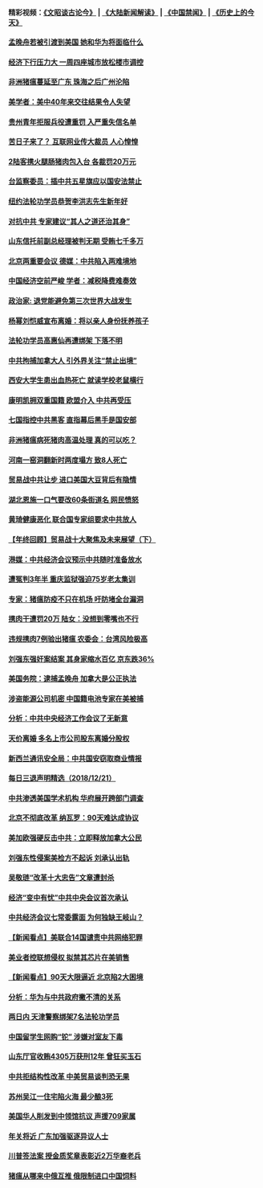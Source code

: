 #### 精彩视频：[《文昭谈古论今》](https://github.com/gfw-breaker/wenzhao/blob/master/README.md?t=12231231) | [《大陆新闻解读》](https://github.com/gfw-breaker/ntdtv-comedy/blob/master/README.md?t=12231231) | [《中国禁闻》](https://github.com/gfw-breaker/ntdtv-news/blob/master/README.md?t=12231231) | [《历史上的今天》](https://github.com/gfw-breaker/today-in-history/blob/master/README.md?t=12231231) 


#### [孟晚舟若被引渡到美国 她和华为将面临什么](../pages/nsc413/n10927282.md?t=12231231) 

#### [经济下行压力大 一周四座城市放松楼市调控](../pages/nsc413/n10927579.md?t=12231231) 

#### [非洲猪瘟蔓延至广东 珠海之后广州沦陷](../pages/nsc413/n10927799.md?t=12231231) 

#### [美学者：美中40年来交往结果令人失望](../pages/nsc413/n10927569.md?t=12231231) 

#### [贵州青年拒服兵役遭重罚 入严重失信名单](../pages/nsc413/n10927494.md?t=12231231) 

#### [苦日子来了？ 互联网业传大裁员 人心惶惶](../pages/nsc413/n10927580.md?t=12231231) 

#### [2陆客携火腿肠猪肉包入台 各裁罚20万元](../pages/nsc413/n10927521.md?t=12231231) 

#### [台监察委员：插中共五星旗应以国安法禁止](../pages/nsc413/n10927467.md?t=12231231) 

#### [纽约法轮功学员恭贺李洪志先生新年好](../pages/nsc413/n10927429.md?t=12231231) 

#### [对抗中共 专家建议“其人之道还治其身”](../pages/nsc413/n10927398.md?t=12231231) 

#### [山东信托前副总经理被判无期 受贿七千多万](../pages/nsc413/n10926054.md?t=12231231) 

#### [北京两重要会议 德媒：中共陷入两难境地](../pages/nsc413/n10927107.md?t=12231231) 

#### [中国经济空前严峻 学者：减税降费难奏效](../pages/nsc413/n10927283.md?t=12231231) 

#### [政治家: 退党能避免第三次世界大战发生](../pages/nsc413/n10923226.md?t=12231231) 

#### [杨幂刘恺威宣布离婚：将以亲人身份抚养孩子](../pages/nsc413/n10927058.md?t=12231231) 

#### [法轮功学员高惠仙再遭绑架 下落不明](../pages/nsc413/n10926957.md?t=12231231) 

#### [中共拘捕加拿大人 引外界关注“禁止出境”](../pages/nsc413/n10927145.md?t=12231231) 

#### [西安大学生患出血热死亡 就读学校老鼠横行](../pages/nsc413/n10927133.md?t=12231231) 

#### [康明凯拥双重国籍 欧盟介入 中共再受压](../pages/nsc413/n10926972.md?t=12231231) 

#### [七国指控中共黑客 直指幕后黑手是国安部](../pages/nsc413/n10927012.md?t=12231231) 

#### [非洲猪瘟病死猪肉高温处理 真的可以吃？](../pages/nsc413/n10923662.md?t=12231231) 

#### [河南一窑洞翻新时两度塌方 致8人死亡](../pages/nsc413/n10926608.md?t=12231231) 

#### [贸易战中共让步 进口美国大豆背后有隐情](../pages/nsc413/n10926585.md?t=12231231) 

#### [湖北恩施一口气要改60条街道名 网民愤怒](../pages/nsc413/n10926688.md?t=12231231) 

#### [黄琦健康恶化 联合国专家组要求中共放人](../pages/nsc413/n10926947.md?t=12231231) 

#### [【年终回顾】贸易战十大聚焦及未来展望（下）](../pages/nsc413/n10918534.md?t=12231231) 


#### [港媒：中共经济会议预示中共随时准备放水](../pages/nsc413/n10926229.md?t=12231231) 

#### [遭冤判3年半 重庆监狱强迫75岁老太集训](../pages/nsc413/n10924875.md?t=12231231) 

#### [专家：猪瘟防疫不只在机场 吁防堵全台漏洞](../pages/nsc413/n10926497.md?t=12231231) 

#### [携肉干遭罚20万 陆女：没想到零嘴也不行](../pages/nsc413/n10926356.md?t=12231231) 

#### [违规携肉7例验出猪瘟 农委会：台湾风险极高](../pages/nsc413/n10926361.md?t=12231231) 

#### [刘强东强奸案结案 其身家缩水百亿 京东跌36%](../pages/nsc413/n10925897.md?t=12231231) 

#### [美国务院：逮捕孟晚舟 加拿大是公正执法](../pages/nsc413/n10926118.md?t=12231231) 

#### [涉盗能源公司机密 中国籍电池专家在美被捕](../pages/nsc413/n10925941.md?t=12231231) 

#### [分析：中共中央经济工作会议了无新意](../pages/nsc413/n10925969.md?t=12231231) 

#### [天价离婚 多名上市公司股东离婚分股权](../pages/nsc413/n10925577.md?t=12231231) 

#### [新西兰通讯安全局：中共国安窃取商业情报](../pages/nsc413/n10925487.md?t=12231231) 

#### [每日三退声明精选（2018/12/21）](../pages/nsc413/n10925985.md?t=12231231) 

#### [中共渗透美国学术机构 华府展开跨部门调查](../pages/nsc413/n10925859.md?t=12231231) 

#### [北京不彻底改革 纳瓦罗：90天难达成协议](../pages/nsc413/n10925767.md?t=12231231) 

#### [美加欧强硬反击中共：立即释放加拿大公民](../pages/nsc413/n10925745.md?t=12231231) 

#### [刘强东性侵案美检方不起诉 刘承认出轨](../pages/nsc413/n10925737.md?t=12231231) 

#### [吴敬琏“改革十大忠告”文章遭封杀](../pages/nsc413/n10925666.md?t=12231231) 

#### [经济“变中有忧”中共中央会议首次承认](../pages/nsc413/n10925668.md?t=12231231) 

#### [中共经济会议七常委露面 为何独缺王岐山？](../pages/nsc413/n10925051.md?t=12231231) 

#### [【新闻看点】美联合14国谴责中共网络犯罪](../pages/nsc413/n10925163.md?t=12231231) 

#### [美业者控联想侵权 拟禁其芯片在美销售](../pages/nsc413/n10925688.md?t=12231231) 

#### [【新闻看点】90天大限逼近 北京陷2大困境](../pages/nsc413/n10925526.md?t=12231231) 

#### [分析：华为与中共政府撇不清的关系](../pages/nsc413/n10924863.md?t=12231231) 

#### [两日内 天津警察绑架7名法轮功学员](../pages/nsc413/n10924722.md?t=12231231) 

#### [中国留学生网购“铊” 涉嫌对室友下毒](../pages/nsc413/n10925514.md?t=12231231) 

#### [山东厅官收贿4305万获刑12年 曾狂买玉石](../pages/nsc413/n10925547.md?t=12231231) 

#### [中共拒结构性改革 中美贸易谈判恐无果](../pages/nsc413/n10925451.md?t=12231231) 

#### [苏州吴江一住宅陷火海 最少酿3死](../pages/nsc413/n10925494.md?t=12231231) 

#### [美国华人削发到中领馆抗议 声援709家属](../pages/nsc413/n10925428.md?t=12231231) 

#### [年关将近 广东加强驱逐异议人士](../pages/nsc413/n10925450.md?t=12231231) 

#### [川普签法案 授金质奖章表彰近2万华裔老兵](../pages/nsc413/n10924942.md?t=12231231) 

#### [猪瘟从哪来中俄互推 俄限制进口中国饲料](../pages/nsc413/n10925216.md?t=12231231) 

